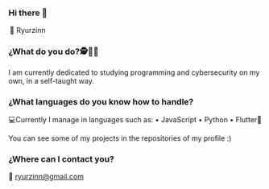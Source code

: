 ### Hi there 👋

  💼 Ryurzinn

### ¿What do you do?🕵️👨‍💻 
I am currently dedicated to studying programming and cybersecurity on my own, in a self-taught way.

### ¿What languages do you know how to handle?
💻Currently I manage in languages such as:
• JavaScript
• Python
• Flutter📲

You can see some of my projects in the repositories of my profile :)

### ¿Where can I contact you?
📧 ryurzinn@gmail.com


